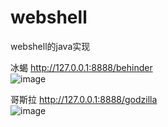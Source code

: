 # webshell
webshell的java实现


冰蝎 
http://127.0.0.1:8888/behinder  
![image](https://user-images.githubusercontent.com/26729456/209605294-76939071-d947-419e-b45b-3a5b7dc0f17a.png) 


哥斯拉 
http://127.0.0.1:8888/godzilla  
![image](https://user-images.githubusercontent.com/26729456/209605308-1ecad1ba-49e8-46c9-a163-6219c48dceb3.png)
